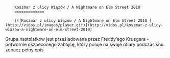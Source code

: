 
        Koszmar z ulicy Wiązów / A Nightmare on Elm Street 2010 
        =============
        
        [![Koszmar z ulicy Wiązów / A Nightmare on Elm Street 2010 ](http://vidos.pl/images/player.gif)](http://vidos.pl/koszmar-z-ulicy-wiazow-a-nightmare-on-elm-street-2010)
        
        
 Grupa nastolatków jest prześladowana przez Freddy’ego Kruegera - potwornie oszpeconego zabójcę, który poluje na swoje ofiary podczas snu. zobacz pełny opis
    